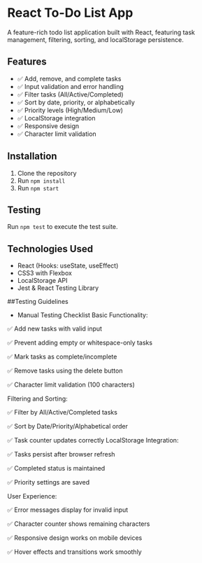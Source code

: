 # React To-Do List App

A feature-rich todo list application built with React, featuring task management, filtering, sorting, and localStorage persistence.

## Features

- ✅ Add, remove, and complete tasks
- ✅ Input validation and error handling
- ✅ Filter tasks (All/Active/Completed)
- ✅ Sort by date, priority, or alphabetically
- ✅ Priority levels (High/Medium/Low)
- ✅ LocalStorage integration
- ✅ Responsive design
- ✅ Character limit validation

## Installation

1. Clone the repository
2. Run `npm install`
3. Run `npm start`

## Testing

Run `npm test` to execute the test suite.

## Technologies Used

- React (Hooks: useState, useEffect)
- CSS3 with Flexbox
- LocalStorage API
- Jest & React Testing Library

 ##Testing Guidelines
- Manual Testing Checklist
Basic Functionality:

✅ Add new tasks with valid input

✅ Prevent adding empty or whitespace-only tasks

✅ Mark tasks as complete/incomplete

✅ Remove tasks using the delete button

✅ Character limit validation (100 characters)

Filtering and Sorting:

✅ Filter by All/Active/Completed tasks

✅ Sort by Date/Priority/Alphabetical order

✅ Task counter updates correctly
LocalStorage Integration:

✅ Tasks persist after browser refresh

✅ Completed status is maintained

✅ Priority settings are saved

User Experience:

✅ Error messages display for invalid input

✅ Character counter shows remaining characters

✅ Responsive design works on mobile devices

✅ Hover effects and transitions work smoothly
